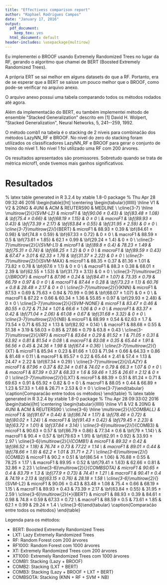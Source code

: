 ```yaml
---
title: "Effectivess comparison report"
author: "Raphael Rodrigues Campos"
date: "January 17, 2016"
output:
  pdf_document:
    keep_tex: yes
  html_document: default
header-includes: \usepackage{multirow}
---
```


Eu implementei o BROOF usando Extremely Randomized Trees no lugar da RF, gerando o algoritmo que chamei de BERT (Boosted Extremely Randomized Trees).

A própria ERT se sai melhor em alguns datasets do que a RF. Portanto, era de se esperar
que a BERT se saísse um pouco melhor que o BROOF, como pode-se verificar no arquivo anexo.

O arquivo anexo possui uma tabela comparando todos os métodos rodados até agora.

Além da implementaćão do BERT, eu também implementei método de ensemble "Stacked Generalization" descrito em [1] David H. Wolpert, "Stacked Generalization", Neural Networks, 5, 241--259, 1992.

O método comb1 na tabela é o stacking de 2 níveis para combinaćão dos métodos LazyNN\_RF e BROOF. No nível do zero do stacking foram utilizados os classificadores LazyNN_RF e BROOF para gerar o conjunto de treino do nível 1. No nível 1 foi utilizado uma RF com 200 árvores.

Os resultados apresentados são promissores. Sobretudo quando se trata de métrica microf1, onde tivemos mais ganhos significativos.




# Resultados

% latex table generated in R 3.2.4 by xtable 1.8-0 package
% Thu Apr 28 09:32:46 2016
\begin{table}[ht]
\centering
\begin{tabular}{lllllll}
  \hline
V1 & V2 & 20NG & 4UNI & ACM & REUTERS90 & MEDLINE \\ 
  \cline{3-7} \hline
\multirow{2}{*}{SVM-L2} & microF1 & \bf{90.06 $\pm$  0.43} & \bf{83.48 $\pm$  1.08} & \bf{75.4 $\pm$  0.66} & \bf{68.19 $\pm$  1.15} & 0 $\pm$  0 \\ 
   & macroF1 & \bf{89.93 $\pm$  0.43} & \bf{73.39 $\pm$  2.17} & \bf{63.84 $\pm$  0.55} & \bf{31.95 $\pm$  2.59} & 0 $\pm$  0 \\ 
   \cline{3-7}\multirow{2}{*}{BERT} & microF1 & 88.93 $\pm$  0.39 & \bf{84.61 $\pm$  0.98} & \bf{74.8 $\pm$  0.59} & \bf{67.33 $\pm$  0.72} & 0 $\pm$  0 \\ 
   & macroF1 & 88.59 $\pm$  0.5 & \bf{73.61 $\pm$  1.85} & 62.1 $\pm$  0.99 & \bf{29.24 $\pm$  1.4} & 0 $\pm$  0 \\ 
   \cline{3-7}\multirow{2}{*}{SVM-L1} & microF1 & \bf{89.8 $\pm$  0.4} & 78.23 $\pm$  1.49 & \bf{75.31 $\pm$  0.74} & \bf{68.25 $\pm$  1.2} & 0 $\pm$  0 \\ 
   & macroF1 & \bf{89.59 $\pm$  0.43} & 67.47 $\pm$  3.01 & 62.33 $\pm$  1.76 & \bf{31.37 $\pm$  2.22} & 0 $\pm$  0 \\ 
   \cline{3-7}\multirow{2}{*}{SVM-MAX} & microF1 & 88.35 $\pm$  0.37 & 81.36 $\pm$  1.01 & 73.82 $\pm$  0.78 & \bf{67.6 $\pm$  1.1} & 0 $\pm$  0 \\ 
   & macroF1 & 88.3 $\pm$  0.38 & 68.01 $\pm$  2.39 & \bf{62.55 $\pm$  1.53} & \bf{31.73 $\pm$  3.13} & 0 $\pm$  0 \\ 
   \cline{3-7}\multirow{2}{*}{BROOF} & microF1 & 87.96 $\pm$  0.24 & \bf{84.41 $\pm$  1.07} & 73.35 $\pm$  0.79 & 66.79 $\pm$  0.97 & 0 $\pm$  0 \\ 
   & macroF1 & 87.44 $\pm$  0.28 & \bf{73.23 $\pm$  1.1} & 60.76 $\pm$  0.8 & 28.48 $\pm$  2.17 & 0 $\pm$  0 \\ 
   \cline{3-7}\multirow{2}{*}{KNN} & microF1 & 87.53 $\pm$  0.69 & 75.63 $\pm$  0.94 & 70.99 $\pm$  0.96 & \bf{68.07 $\pm$  1.07} & 0 $\pm$  0 \\ 
   & macroF1 & 87.22 $\pm$  0.66 & 60.34 $\pm$  1.36 & 55.85 $\pm$  0.97 & \bf{29.93 $\pm$  2.48} & 0 $\pm$  0 \\ 
   \cline{3-7}\multirow{2}{*}{SVM-NONE} & microF1 & 83.47 $\pm$  0.46 & 80.55 $\pm$  0.72 & 71.34 $\pm$  1.01 & 66.6 $\pm$  1.06 & 0 $\pm$  0 \\ 
   & macroF1 & 83.37 $\pm$  0.42 & \bf{71.04 $\pm$  2.06} & 61.08 $\pm$  0.67 & \bf{31.68 $\pm$  3.32} & 0 $\pm$  0 \\ 
   \cline{3-7}\multirow{2}{*}{NB} & microF1 & 88.99 $\pm$  0.54 & 62.63 $\pm$  1.7 & 73.54 $\pm$  0.71 & 65.32 $\pm$  1.13 & \bf{82.92 $\pm$  0.14} \\ 
   & macroF1 & 88.68 $\pm$  0.55 & 51.38 $\pm$  3.19 & 58.03 $\pm$  0.85 & 27.86 $\pm$  0.79 & 63.8 $\pm$  0.43 \\ 
   \cline{3-7}\multirow{2}{*}{RF} & microF1 & 83.64 $\pm$  0.29 & 81.52 $\pm$  1 & 71.05 $\pm$  0.31 & 63.92 $\pm$  0.81 & 81.54 $\pm$  0.08 \\ 
   & macroF1 & 83.08 $\pm$  0.35 & 65.44 $\pm$  1.91 & 56.56 $\pm$  0.45 & 24.36 $\pm$  1.98 & \bf{67.4 $\pm$  0.36} \\ 
   \cline{3-7}\multirow{2}{*}{XT} & microF1 & 85.94 $\pm$  0.23 & 81.66 $\pm$  1.03 & 71.94 $\pm$  0.66 & 64.33 $\pm$  0.86 & 81.48 $\pm$  0.11 \\ 
   & macroF1 & 85.57 $\pm$  0.22 & 65.44 $\pm$  2.41 & 57.4 $\pm$  1.13 & 24.47 $\pm$  2.22 & \bf{67.34 $\pm$  0.29} \\ 
   \cline{3-7}\multirow{2}{*}{LAZY} & microF1 & 87.96 $\pm$  0.37 & 82.34 $\pm$  0.61 & 74.02 $\pm$  0.79 & 66.3 $\pm$  1.07 & 0 $\pm$  0 \\ 
   & macroF1 & 87.39 $\pm$  0.37 & 68.33 $\pm$  1.6 & 59.46 $\pm$  1.35 & 26.61 $\pm$  2.12 & 0 $\pm$  0 \\ 
   \cline{3-7}\multirow{2}{*}{LXT} & microF1 & 88.39 $\pm$  0.51 & 81.24 $\pm$  0.71 & 69.63 $\pm$  0.91 & 65.92 $\pm$  0.82 & 0 $\pm$  0 \\ 
   & macroF1 & 88.05 $\pm$  0.44 & 66.89 $\pm$  1.23 & 57.33 $\pm$  1.48 & 26.71 $\pm$  2.53 & 0 $\pm$  0 \\ 
   \cline{3-7}\end{tabular}
\caption{Comparaćão entre todos os métodos} 
\end{table}
% latex table generated in R 3.2.4 by xtable 1.8-0 package
% Thu Apr 28 09:33:02 2016
\begin{table}[ht]
\centering
\begin{tabular}{llllll}
  \hline
V1 & V2 & 20NG & 4UNI & ACM & REUTERS90 \\ 
  \cline{3-6} \hline
\multirow{2}{*}{COMBALL} & microF1 & \bf{91.67 $\pm$  0.44} & \bf{86.74 $\pm$  1.17} & \bf{78.46 $\pm$  0.72} & \bf{80.02 $\pm$  1.24} \\ 
   & macroF1 & \bf{91.43 $\pm$  0.42} & \bf{79.45 $\pm$  2.23} & \bf{63.72 $\pm$  1.01} & \bf{37.84 $\pm$  3.14} \\ 
   \cline{3-6}\multirow{2}{*}{COMB3} & microF1 & 90.63 $\pm$  0.57 & \bf{86.79 $\pm$  0.86} & 77.34 $\pm$  0.6 & \bf{79 $\pm$  1.14} \\ 
   & macroF1 & 90.4 $\pm$  0.57 & \bf{79.63 $\pm$  1.91} & \bf{62.91 $\pm$  0.92} & 33.93 $\pm$  2.97 \\ 
   \cline{3-6}\multirow{2}{*}{COMB1} & microF1 & 89.32 $\pm$  0.42 & \bf{86.52 $\pm$  1.18} & 76.74 $\pm$  0.73 & 77.22 $\pm$  1.14 \\ 
   & macroF1 & 89.01 $\pm$  0.44 & \bf{78.66 $\pm$  1.9} & 62.2 $\pm$  1.01 & 31.71 $\pm$  2.7 \\ 
   \cline{3-6}\multirow{2}{*}{COMB2} & microF1 & 90.2 $\pm$  0.51 & \bf{86.54 $\pm$  1.06} & 76.88 $\pm$  0.55 & 78.25 $\pm$  1.17 \\ 
   & macroF1 & 89.95 $\pm$  0.52 & \bf{79.41 $\pm$  1.63} & 62.66 $\pm$  0.81 & 32.86 $\pm$  2.23 \\ 
   \cline{3-6}\multirow{2}{*}{COMBSOTA} & microF1 & 90.65 $\pm$  0.4 & 83.79 $\pm$  1.3 & \bf{77.9 $\pm$  0.73} & 74.41 $\pm$  1.21 \\ 
   & macroF1 & 90.41 $\pm$  0.4 & 74.19 $\pm$  2.13 & \bf{63.15 $\pm$  0.76} & 28.18 $\pm$  1.58 \\ 
   \cline{3-6}\multirow{2}{*}{SVM-L2} & microF1 & 90.06 $\pm$  0.43 & 83.48 $\pm$  1.08 & 75.4 $\pm$  0.66 & 68.19 $\pm$  1.15 \\ 
   & macroF1 & 89.93 $\pm$  0.43 & 73.39 $\pm$  2.17 & \bf{63.84 $\pm$  0.55} & 31.95 $\pm$  2.59 \\ 
   \cline{3-6}\multirow{2}{*}{BERT} & microF1 & 88.93 $\pm$  0.39 & 84.61 $\pm$  0.98 & 74.8 $\pm$  0.59 & 67.33 $\pm$  0.72 \\ 
   & macroF1 & 88.59 $\pm$  0.5 & 73.61 $\pm$  1.85 & 62.1 $\pm$  0.99 & 29.24 $\pm$  1.4 \\ 
   \cline{3-6}\end{tabular}
\caption{Comparaćão entre todos os métodos} 
\end{table}

Legenda para os métodos:

- BERT: Boosted Extremely Randomized Trees
- LXT: Lazy Extremely Randomized Trees
- RF: Random Forest com 200 árvores
- RF1000: Random Forest com 1000 árvores
- XT: Extremely Randomized Trees com 200 árvores
- XT1000: Extremely Randomized Trees com 1000 árvores
- COMB1: Stacking (Lazy + BROOF)
- COMB2: Stacking (LXT + BERT)
- COMB3: Stacking (Lazy + BROOF + LXT + BERT)
- COMBSOTA: Stacking (KNN + RF + SVM + NB)
